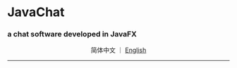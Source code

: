 # JavaChat  
### a chat software developed in **JavaFX**

<p align="center">
  简体中文
  ｜
  <a href="#">English</a>
</p>

---
